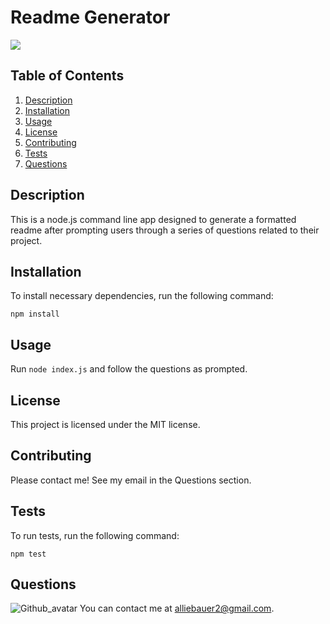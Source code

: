 
# Readme Generator
![](https://img.shields.io/badge/license-MIT-brightgreen)

## Table of Contents

1. [Description](#description)
2. [Installation](#installation)
3. [Usage](#usage)
4. [License](#license)
5. [Contributing](#contributing)
6. [Tests](#tests)
7. [Questions](#questions)

## Description

This is a node.js command line app designed to generate a formatted readme after prompting users through a series of questions related to their project.

## Installation

To install necessary dependencies, run the following command:

~~~
npm install
~~~

## Usage

Run `node index.js` and follow the questions as prompted.

## License

This project is licensed under the MIT license.

## Contributing

Please contact me! See my email in the Questions section.

## Tests

To run tests, run the following command:

~~~
npm test
~~~

## Questions

![Github_avatar]("https://avatars1.githubusercontent.com/u/36999425?v=4") You can contact me at alliebauer2@gmail.com.

